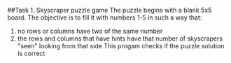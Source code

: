 ##Task 1. Skyscraper puzzle game
The puzzle begins with a blank 5x5 board. The objective is to fill it with numbers 1-5 in such a way that:
1) no rows or columns have two of the same number
2) the rows and columns that have hints have that number of skyscrapers "seen" looking from that side
This progam checks if the puzzle solution is correct

